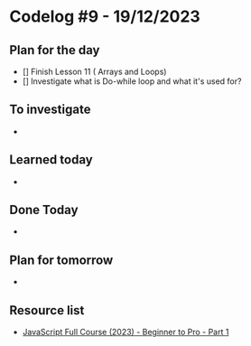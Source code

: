 # Codelog #9 - 19/12/2023



## Plan for the day
- [] Finish Lesson 11 ( Arrays and Loops)
- [] Investigate what is Do-while loop and what it's used for?
 


## To investigate
- 


## Learned today
- 



## Done Today
- 



## Plan for tomorrow
- 



## Resource list
- [JavaScript Full Course (2023) - Beginner to Pro - Part 1](https://www.youtube.com/watch?v=SBmSRK3feww&list=PLghkhsW32AScslc5-k7f9A7cOFJI6gZbv&index=9)
